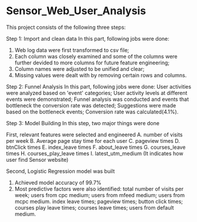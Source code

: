 # Sensor_Web_User_Analysis
This project consists of the following three steps:

Step 1: Import and clean data
In this part, following jobs were done:
   1. Web log data were first transformed to csv file; 
   2. Each column was closely examined and some of the columns were further devided to more    columns for future feature engineering;
   3. Column names were adjusted to be unified and clear;
   4. Missing values were dealt with by removing certain rows and columns. 

Step 2: Funnel Analysis
In this part, following jobs were done:
User activities were analyzed based on 'event' categories;
User activity levels at different events were demonstrated;
Funnel analysis was conducted and events that bottleneck the conversion rate was detected;
Suggestions were made based on the bottleneck events;
Conversion rate was calculated(4.1%).

Step 3: Model Building
In this step, two major things were done

First, relevant features were selected and engineered
A. number of visits per week
B. Average page stay time for each user
C. pageview times
D. btnClick times
E. index_leave times
F. about_leave times
G. courses_leave times
H. courses_play_leave times
I. latest_utm_medium (It indicates how user find Sensor website)

Second, Logistic Regression model was built
1. Achieved model accuracy of 99.7%
2. Most predictive factors were also identified:
    total number of visits per week; 
    users from cpc medium;
    users from mfeed medium;
    users from mcpc medium.
    index leave times;
    pageview times;
    button click times;
    courses play leave times;
    courses leave times;
    users from default medium.
